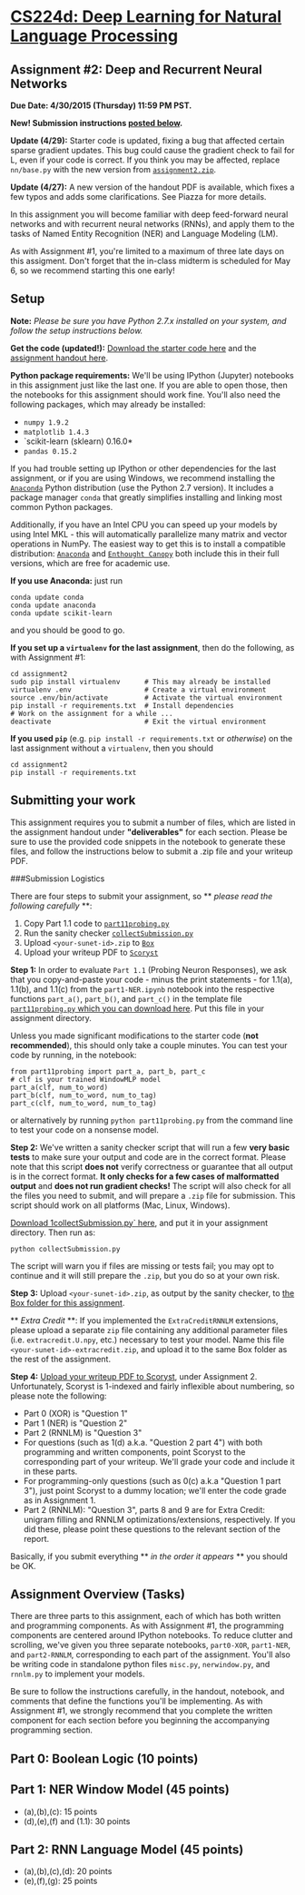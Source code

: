 [CS224d: Deep Learning for Natural Language Processing](http://cs224d.stanford.edu/)
====================================================================================
Assignment #2: Deep and Recurrent Neural Networks
-------------------------------------------------

**Due Date: 4/30/2015 (Thursday) 11:59 PM PST.**

**New! Submission instructions [posted below](http://cs224d.stanford.edu/assignment2/#submitinfo).**

**Update (4/29):** Starter code is updated, fixing a bug that affected certain sparse gradient updates. This bug could cause the gradient check to fail for L, even if your code is correct. If you think you may be affected, replace `nn/base.py` with the new version from [`assignment2.zip`](http://cs224d.stanford.edu/assignment2/assignment2.zip).

**Update (4/27):** A new version of the handout PDF is available, which fixes a few typos and adds some clarifications. See Piazza for more details.

In this assignment you will become familiar with deep feed-forward neural networks and with recurrent neural networks (RNNs), and apply them to the tasks of Named Entity Recognition (NER) and Language Modeling (LM).

As with Assignment #1, you're limited to a maximum of three late days on this assigment. Don't forget that the in-class midterm is scheduled for May 6, so we recommend starting this one early!

Setup
-----

**Note:** *Please be sure you have Python 2.7.x installed on your system, and follow the setup instructions below.*

**Get the code (updated!):** [Download the starter code here](http://cs224d.stanford.edu/assignment2/assignment2.zip) and the [assignment handout here](http://cs224d.stanford.edu/assignment2/assignment2.pdf).

**Python package requirements:** We'll be using IPython (Jupyter) notebooks in this assignment just like the last one. If you are able to open those, then the notebooks for this assignment should work fine. You'll also need the following packages, which may already be installed:

* `numpy 1.9.2`
* `matplotlib 1.4.3`
* `scikit-learn (sklearn) 0.16.0*
* `pandas 0.15.2`

If you had trouble setting up IPython or other dependencies for the last assignment, or if you are using Windows, we recommend installing the [`Anaconda`](https://store.continuum.io/cshop/anaconda/) Python distribution (use the Python 2.7 version). It includes a package manager `conda` that greatly simplifies installing and linking most common Python packages.

Additionally, if you have an Intel CPU you can speed up your models by using Intel MKL - this will automatically parallelize many matrix and vector operations in NumPy. The easiest way to get this is to install a compatible distribution: [`Anaconda`](https://store.continuum.io/cshop/academicanaconda) and [`Enthought Canopy`](https://store.enthought.com/#canopy-academic) both include this in their full versions, which are free for academic use.

**If you use Anaconda:** just run

```
conda update conda
conda update anaconda
conda update scikit-learn
```
and you should be good to go.

**If you set up a `virtualenv` for the last assignment**, then do the following, as with Assignment #1:

```
cd assignment2
sudo pip install virtualenv      # This may already be installed
virtualenv .env                  # Create a virtual environment
source .env/bin/activate         # Activate the virtual environment
pip install -r requirements.txt  # Install dependencies
# Work on the assignment for a while ...
deactivate                       # Exit the virtual environment
```

**If you used `pip`** (e.g. `pip install -r requirements.txt` or *otherwise*) on the last assignment without a `virtualenv`, then you should

```
cd assignment2
pip install -r requirements.txt
```

Submitting your work
--------------------

This assignment requires you to submit a number of files, which are listed in the assignment handout under **"deliverables"** for each section. Please be sure to use the provided code snippets in the notebook to generate these files, and follow the instructions below to submit a .zip file and your writeup PDF.

###Submission Logistics

There are four steps to submit your assignment, so ** _please read the following carefully_ **:

1. Copy Part 1.1 code to [`part11probing.py`](http://cs224d.stanford.edu/assignment2/part11probing.py)
2. Run the sanity checker [`collectSubmission.py`](http://cs224d.stanford.edu/assignment2/collectSubmission.py)
3. Upload `<your-sunet-id>.zip` to [`Box`](https://stanford.box.com/signup/collablink/d_3519190031/11a9c86060015e)
4. Upload your writeup PDF to [`Scoryst`](https://scoryst.com/course/67/submit/)

**Step 1:** In order to evaluate `Part 1.1` (Probing Neuron Responses), we ask that you copy-and-paste your code - minus the print statements - for 1.1(a), 1.1(b), and 1.1(c) from the `part1-NER.ipynb` notebook into the respective functions `part_a()`, `part_b()`, and `part_c()` in the template file [`part11probing.py` which you can download here](http://cs224d.stanford.edu/assignment2/part11probing.py). Put this file in your assignment directory.

Unless you made significant modifications to the starter code (**not recommended**), this should only take a couple minutes. You can test your code by running, in the notebook:

```
from part11probing import part_a, part_b, part_c
# clf is your trained WindowMLP model
part_a(clf, num_to_word)
part_b(clf, num_to_word, num_to_tag)
part_c(clf, num_to_word, num_to_tag)
```
or alternatively by running `python part11probing.py` from the command line to test your code on a nonsense model.

**Step 2:** We've written a sanity checker script that will run a few **very basic tests** to make sure your output and code are in the correct format. Please note that this script **does not** verify correctness or guarantee that all output is in the correct format. **It only checks for a few cases of malformatted output** and **does not run gradient checks!** The script will also check for all the files you need to submit, and will prepare a `.zip` file for submission. This script should work on all platforms (Mac, Linux, Windows).

[Download 1collectSubmission.py` here](http://cs224d.stanford.edu/assignment2/collectSubmission.py), and put it in your assignment directory. Then run as:

```
python collectSubmission.py
```
The script will warn you if files are missing or tests fail; you may opt to continue and it will still prepare the `.zip`, but you do so at your own risk.

**Step 3:** Upload `<your-sunet-id>.zip`, as output by the sanity checker, to [the Box folder for this assignment](https://stanford.box.com/signup/collablink/d_3519190031/11a9c86060015e).

** _Extra Credit_ **: If you implemented the `ExtraCreditRNNLM` extensions, please upload a separate `zip` file containing any additional parameter files (i.e. `extracredit.U.npy`, etc.) necessary to test your model. Name this file `<your-sunet-id>-extracredit.zip`, and upload it to the same Box folder as the rest of the assignment.

**Step 4:** [Upload your writeup PDF to Scoryst](https://scoryst.com/course/67/submit/), under Assignment 2. Unfortunately, Scoryst is 1-indexed and fairly inflexible about numbering, so please note the following:

* Part 0 (XOR) is "Question 1"
* Part 1 (NER) is "Question 2"
* Part 2 (RNNLM) is "Question 3"
* For questions (such as 1(d) a.k.a. "Question 2 part 4") with both programming and written components, point Scoryst to the corresponding part of your writeup. We'll grade your code and include it in these parts.
* For programming-only questions (such as 0(c) a.k.a "Question 1 part 3"), just point Scoryst to a dummy location; we'll enter the code grade as in Assignment 1.
* Part 2 (RNNLM): "Question 3", parts 8 and 9 are for Extra Credit: unigram filling and RNNLM optimizations/extensions, respectively. If you did these, please point these questions to the relevant section of the report.

Basically, if you submit everything ** _in the order it appears_ ** you should be OK.

Assignment Overview (Tasks)
---------------------------

There are three parts to this assignment, each of which has both written and programming components. As with Assignment #1, the programming components are centered around IPython notebooks. To reduce clutter and scrolling, we've given you three separate notebooks, `part0-XOR`, `part1-NER`, and `part2-RNNLM`, corresponding to each part of the assignment. You'll also be writing code in standalone python files `misc.py`, `nerwindow.py`, and `rnnlm.py` to implement your models.

Be sure to follow the instructions carefully, in the handout, notebook, and comments that define the functions you'll be implementing. As with Assignment #1, we strongly recommend that you complete the written component for each section before you beginning the accompanying programming section.

Part 0: Boolean Logic (10 points)
---------------------------------

Part 1: NER Window Model (45 points)
------------------------------------
* (a),(b),(c): 15 points
* (d),(e),(f) and (1.1): 30 points

Part 2: RNN Language Model (45 points)
--------------------------------------
* (a),(b),(c),(d): 20 points
* (e),(f),(g): 25 points
